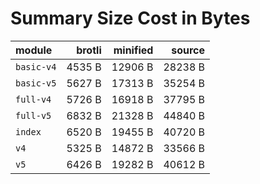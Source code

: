 # Summary Size Cost in Bytes

| module           |   brotli | minified |   source |
|:-----------------|---------:|---------:|---------:|
| `basic-v4`       |   4535 B |  12906 B |  28238 B |
| `basic-v5`       |   5627 B |  17313 B |  35254 B |
| `full-v4`        |   5726 B |  16918 B |  37795 B |
| `full-v5`        |   6832 B |  21328 B |  44840 B |
| `index`          |   6520 B |  19455 B |  40720 B |
| `v4`             |   5325 B |  14872 B |  33566 B |
| `v5`             |   6426 B |  19282 B |  40612 B |


